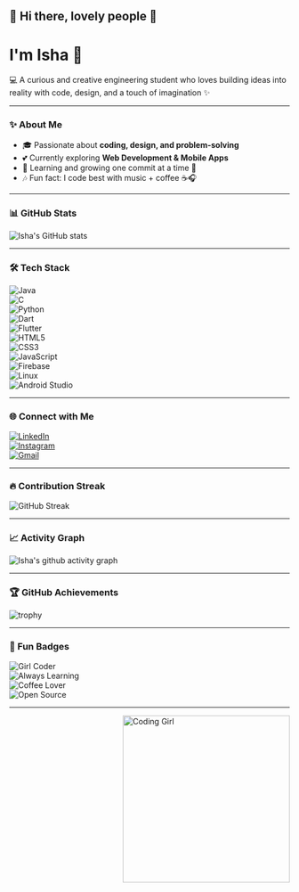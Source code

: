 ## 🌸 Hi there, lovely people 👋  

# I'm Isha 🌷  
💻 A curious and creative engineering student who loves building ideas into reality with code, design, and a touch of imagination ✨  

---

### ✨ About Me  
- 🎓 Passionate about **coding, design, and problem-solving**  
- 💕 Currently exploring **Web Development & Mobile Apps**  
- 🌱 Learning and growing one commit at a time 🌸  
- 🎶 Fun fact: I code best with music + coffee ☕🎧  

---

### 📊 GitHub Stats  
![Isha's GitHub stats](https://github-readme-stats.vercel.app/api?username=isha2708&show_icons=true&theme=omni)  

---

### 🛠 Tech Stack  
![Java](https://img.shields.io/badge/Java-ED8B00?style=for-the-badge&logo=openjdk&logoColor=white)  
![C](https://img.shields.io/badge/C-00599C?style=for-the-badge&logo=c&logoColor=white)  
![Python](https://img.shields.io/badge/Python-3776AB?style=for-the-badge&logo=python&logoColor=white)  
![Dart](https://img.shields.io/badge/Dart-0175C2?style=for-the-badge&logo=dart&logoColor=white)  
![Flutter](https://img.shields.io/badge/Flutter-02569B?style=for-the-badge&logo=flutter&logoColor=white)  
![HTML5](https://img.shields.io/badge/HTML5-E34F26?style=for-the-badge&logo=html5&logoColor=white)  
![CSS3](https://img.shields.io/badge/CSS3-1572B6?style=for-the-badge&logo=css3&logoColor=white)  
![JavaScript](https://img.shields.io/badge/JavaScript-F7DF1E?style=for-the-badge&logo=javascript&logoColor=black)  
![Firebase](https://img.shields.io/badge/Firebase-FFCA28?style=for-the-badge&logo=firebase&logoColor=black)  
![Linux](https://img.shields.io/badge/Linux-FCC624?style=for-the-badge&logo=linux&logoColor=black)  
![Android Studio](https://img.shields.io/badge/Android%20Studio-3DDC84?style=for-the-badge&logo=android-studio&logoColor=white)  

---

### 🌐 Connect with Me  
[![LinkedIn](https://img.shields.io/badge/LinkedIn-0A66C2?style=for-the-badge&logo=linkedin&logoColor=white)](https://www.linkedin.com/)  
[![Instagram](https://img.shields.io/badge/Instagram-E4405F?style=for-the-badge&logo=instagram&logoColor=white)](https://instagram.com/)  
[![Gmail](https://img.shields.io/badge/Gmail-D14836?style=for-the-badge&logo=gmail&logoColor=white)](mailto:yourmail@gmail.com)  

---

### 🔥 Contribution Streak  
![GitHub Streak](https://github-readme-streak-stats.herokuapp.com/?user=isha2708&theme=omni)  

---

### 📈 Activity Graph  
![Isha's github activity graph](https://github-readme-activity-graph.vercel.app/graph?username=isha2708&theme=dracula)  

---

### 🏆 GitHub Achievements  
![trophy](https://github-profile-trophy.vercel.app/?username=isha2708&theme=juicyfresh&margin-w=15&margin-h=15)  

---

### 🌸 Fun Badges  
![Girl Coder](https://img.shields.io/badge/Girl-Coder-pink?style=flat-square&logo=github)  
![Always Learning](https://img.shields.io/badge/Always-Learning-purple?style=flat-square&logo=readme)  
![Coffee Lover](https://img.shields.io/badge/Coffee-%E2%98%95-brown?style=flat-square)  
![Open Source](https://img.shields.io/badge/Open%20Source-%E2%9D%A4-lightpink)  

---

<img align="right" alt="Coding Girl" width="300" src="https://media.giphy.com/media/LEh0nM3r5oVbO/giphy.gif">  
